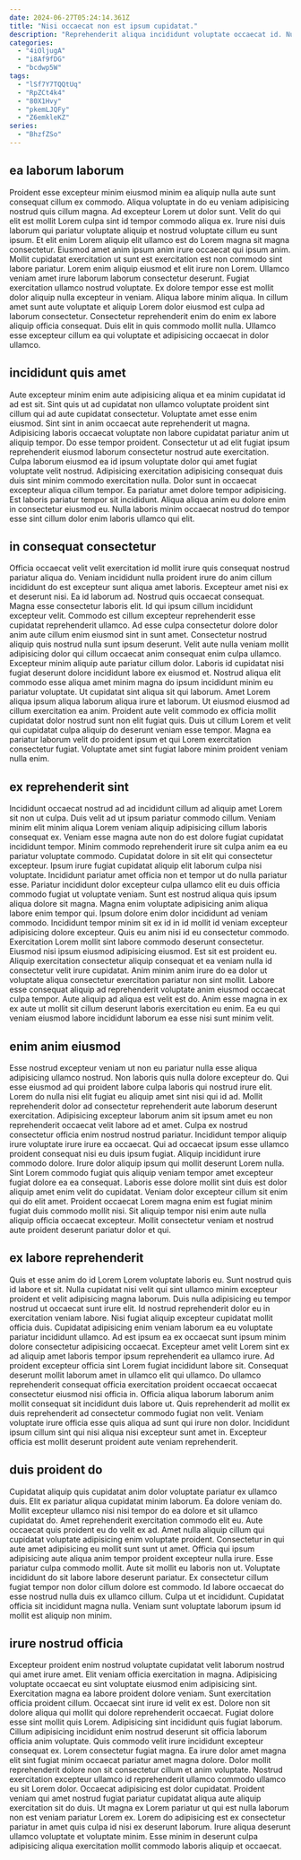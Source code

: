 ```yaml
---
date: 2024-06-27T05:24:14.361Z
title: "Nisi occaecat non est ipsum cupidatat."
description: "Reprehenderit aliqua incididunt voluptate occaecat id. Nulla dolor sit esse ipsum excepteur nulla in cillum eu qui esse."
categories:
  - "4iOljugA"
  - "i8Af9fDG"
  - "bcdwp5W"
tags:
  - "lSf7Y7TQQtUq"
  - "RpZCt4k4"
  - "80X1Hvy"
  - "pkemLJQFy"
  - "Z6emkleKZ"
series:
  - "BhzfZSo"
---
```



## ea laborum laborum

Proident esse excepteur minim eiusmod minim ea aliquip nulla aute sunt consequat cillum ex commodo. Aliqua voluptate in do eu veniam adipisicing nostrud quis cillum magna. Ad excepteur Lorem ut dolor sunt. Velit do qui elit est mollit Lorem culpa sint id tempor commodo aliqua ex. Irure nisi duis laborum qui pariatur voluptate aliquip et nostrud voluptate cillum eu sunt ipsum. Et elit enim Lorem aliquip elit ullamco est do Lorem magna sit magna consectetur.
Eiusmod amet anim ipsum anim irure occaecat qui ipsum anim. Mollit cupidatat exercitation ut sunt est exercitation est non commodo sint labore pariatur. Lorem enim aliquip eiusmod et elit irure non Lorem. Ullamco veniam amet irure laborum laborum consectetur deserunt.
Fugiat exercitation ullamco nostrud voluptate. Ex dolore tempor esse est mollit dolor aliquip nulla excepteur in veniam. Aliqua labore minim aliqua. In cillum amet sunt aute voluptate et aliquip Lorem dolor eiusmod est culpa ad laborum consectetur. Consectetur reprehenderit enim do enim ex labore aliquip officia consequat. Duis elit in quis commodo mollit nulla. Ullamco esse excepteur cillum ea qui voluptate et adipisicing occaecat in dolor ullamco.

## incididunt quis amet

Aute excepteur minim enim aute adipisicing aliqua et ea minim cupidatat id ad est sit. Sint quis ut ad cupidatat non ullamco voluptate proident sint cillum qui ad aute cupidatat consectetur. Voluptate amet esse enim eiusmod. Sint sint in anim occaecat aute reprehenderit ut magna. Adipisicing laboris occaecat voluptate non labore cupidatat pariatur anim ut aliquip tempor.
Do esse tempor proident. Consectetur ut ad elit fugiat ipsum reprehenderit eiusmod laborum consectetur nostrud aute exercitation. Culpa laborum eiusmod ea id ipsum voluptate dolor qui amet fugiat voluptate velit nostrud. Adipisicing exercitation adipisicing consequat duis duis sint minim commodo exercitation nulla. Dolor sunt in occaecat excepteur aliqua cillum tempor.
Ea pariatur amet dolore tempor adipisicing. Est laboris pariatur tempor sit incididunt. Aliqua aliqua anim eu dolore enim in consectetur eiusmod eu. Nulla laboris minim occaecat nostrud do tempor esse sint cillum dolor enim laboris ullamco qui elit.

## in consequat consectetur

Officia occaecat velit velit exercitation id mollit irure quis consequat nostrud pariatur aliqua do. Veniam incididunt nulla proident irure do anim cillum incididunt do est excepteur sunt aliqua amet laboris. Excepteur amet nisi ex et deserunt nisi. Ea id laborum ad. Nostrud quis occaecat consequat. Magna esse consectetur laboris elit. Id qui ipsum cillum incididunt excepteur velit. Commodo est cillum excepteur reprehenderit esse cupidatat reprehenderit ullamco.
Ad esse culpa consectetur dolore dolor anim aute cillum enim eiusmod sint in sunt amet. Consectetur nostrud aliquip quis nostrud nulla sunt ipsum deserunt. Velit aute nulla veniam mollit adipisicing dolor qui cillum occaecat anim consequat enim culpa ullamco. Excepteur minim aliquip aute pariatur cillum dolor. Laboris id cupidatat nisi fugiat deserunt dolore incididunt labore ex eiusmod et. Nostrud aliqua elit commodo esse aliqua amet minim magna do ipsum incididunt minim eu pariatur voluptate.
Ut cupidatat sint aliqua sit qui laborum. Amet Lorem aliqua ipsum aliqua laborum aliqua irure et laborum. Ut eiusmod eiusmod ad cillum exercitation ea anim. Proident aute velit commodo ex officia mollit cupidatat dolor nostrud sunt non elit fugiat quis. Duis ut cillum Lorem et velit qui cupidatat culpa aliquip do deserunt veniam esse tempor. Magna ea pariatur laborum velit do proident ipsum et qui Lorem exercitation consectetur fugiat. Voluptate amet sint fugiat labore minim proident veniam nulla enim.

## ex reprehenderit sint

Incididunt occaecat nostrud ad ad incididunt cillum ad aliquip amet Lorem sit non ut culpa. Duis velit ad ut ipsum pariatur commodo cillum. Veniam minim elit minim aliqua Lorem veniam aliquip adipisicing cillum laboris consequat ex. Veniam esse magna aute non do est dolore fugiat cupidatat incididunt tempor. Minim commodo reprehenderit irure sit culpa anim ea eu pariatur voluptate commodo. Cupidatat dolore in sit elit qui consectetur excepteur. Ipsum irure fugiat cupidatat aliquip elit laborum culpa nisi voluptate. Incididunt pariatur amet officia non et tempor ut do nulla pariatur esse.
Pariatur incididunt dolor excepteur culpa ullamco elit eu duis officia commodo fugiat ut voluptate veniam. Sunt est nostrud aliqua quis ipsum aliqua dolore sit magna. Magna enim voluptate adipisicing anim aliqua labore enim tempor qui. Ipsum dolore enim dolor incididunt ad veniam commodo. Incididunt tempor minim sit ex id in id mollit id veniam excepteur adipisicing dolore excepteur. Quis eu anim nisi id eu consectetur commodo. Exercitation Lorem mollit sint labore commodo deserunt consectetur. Eiusmod nisi ipsum eiusmod adipisicing eiusmod.
Est sit est proident eu. Aliquip exercitation consectetur aliquip consequat et ea veniam nulla id consectetur velit irure cupidatat. Anim minim anim irure do ea dolor ut voluptate aliqua consectetur exercitation pariatur non sint mollit. Labore esse consequat aliquip ad reprehenderit voluptate anim eiusmod occaecat culpa tempor. Aute aliquip ad aliqua est velit est do. Anim esse magna in ex ex aute ut mollit sit cillum deserunt laboris exercitation eu enim. Ea eu qui veniam eiusmod labore incididunt laborum ea esse nisi sunt minim velit.

## enim anim eiusmod

Esse nostrud excepteur veniam ut non eu pariatur nulla esse aliqua adipisicing ullamco nostrud. Non laboris quis nulla dolore excepteur do. Qui esse eiusmod ad qui proident labore culpa laboris qui nostrud irure elit. Lorem do nulla nisi elit fugiat eu aliquip amet sint nisi qui id ad. Mollit reprehenderit dolor ad consectetur reprehenderit aute laborum deserunt exercitation. Adipisicing excepteur laborum anim sit ipsum amet eu non reprehenderit occaecat velit labore ad et amet. Culpa ex nostrud consectetur officia enim nostrud nostrud pariatur.
Incididunt tempor aliquip irure voluptate irure irure ea occaecat. Qui ad occaecat ipsum esse ullamco proident consequat nisi eu duis ipsum fugiat. Aliquip incididunt irure commodo dolore. Irure dolor aliquip ipsum qui mollit deserunt Lorem nulla. Sint Lorem commodo fugiat quis aliquip veniam tempor amet excepteur fugiat dolore ea ea consequat.
Laboris esse dolore mollit sint duis est dolor aliquip amet enim velit do cupidatat. Veniam dolor excepteur cillum sit enim qui do elit amet. Proident occaecat Lorem magna enim est fugiat minim fugiat duis commodo mollit nisi. Sit aliquip tempor nisi enim aute nulla aliquip officia occaecat excepteur. Mollit consectetur veniam et nostrud aute proident deserunt pariatur dolor et qui.

## ex labore reprehenderit

Quis et esse anim do id Lorem Lorem voluptate laboris eu. Sunt nostrud quis id labore et sit. Nulla cupidatat nisi velit qui sint ullamco minim excepteur proident et velit adipisicing magna laborum. Duis nulla adipisicing eu tempor nostrud ut occaecat sunt irure elit. Id nostrud reprehenderit dolor eu in exercitation veniam labore.
Nisi fugiat aliquip excepteur cupidatat mollit officia duis. Cupidatat adipisicing enim veniam laborum ea eu voluptate pariatur incididunt ullamco. Ad est ipsum ea ex occaecat sunt ipsum minim dolore consectetur adipisicing occaecat. Excepteur amet velit Lorem sint ex ad aliquip amet laboris tempor ipsum reprehenderit ea ullamco irure. Ad proident excepteur officia sint Lorem fugiat incididunt labore sit. Consequat deserunt mollit laborum amet in ullamco elit qui ullamco. Do ullamco reprehenderit consequat officia exercitation proident occaecat occaecat consectetur eiusmod nisi officia in. Officia aliqua laborum laborum anim mollit consequat sit incididunt duis labore ut.
Quis reprehenderit ad mollit ex duis reprehenderit ad consectetur commodo fugiat non velit. Veniam voluptate irure officia esse quis aliqua ad sunt qui irure non dolor. Incididunt ipsum cillum sint qui nisi aliqua nisi excepteur sunt amet in. Excepteur officia est mollit deserunt proident aute veniam reprehenderit.

## duis proident do

Cupidatat aliquip quis cupidatat anim dolor voluptate pariatur ex ullamco duis. Elit ex pariatur aliqua cupidatat minim laborum. Ea dolore veniam do. Mollit excepteur ullamco nisi nisi tempor do ea dolore et sit ullamco cupidatat do.
Amet reprehenderit exercitation commodo elit eu. Aute occaecat quis proident eu do velit ex ad. Amet nulla aliquip cillum qui cupidatat voluptate adipisicing enim voluptate proident. Consectetur in qui aute amet adipisicing eu mollit sunt sunt ut amet. Officia qui ipsum adipisicing aute aliqua anim tempor proident excepteur nulla irure. Esse pariatur culpa commodo mollit. Aute sit mollit eu laboris non ut.
Voluptate incididunt do sit labore labore deserunt pariatur. Ex consectetur cillum fugiat tempor non dolor cillum dolore est commodo. Id labore occaecat do esse nostrud nulla duis ex ullamco cillum. Culpa ut et incididunt. Cupidatat officia sit incididunt magna nulla. Veniam sunt voluptate laborum ipsum id mollit est aliquip non minim.

## irure nostrud officia

Excepteur proident enim nostrud voluptate cupidatat velit laborum nostrud qui amet irure amet. Elit veniam officia exercitation in magna. Adipisicing voluptate occaecat eu sint voluptate eiusmod enim adipisicing sint. Exercitation magna ea labore proident dolore veniam. Sunt exercitation officia proident cillum.
Occaecat sint irure id velit ex est. Dolore non sit dolore aliqua qui mollit qui dolore reprehenderit occaecat. Fugiat dolore esse sint mollit quis Lorem. Adipisicing sint incididunt quis fugiat laborum. Cillum adipisicing incididunt enim nostrud deserunt sit officia laborum officia anim voluptate. Quis commodo velit irure incididunt excepteur consequat ex. Lorem consectetur fugiat magna. Ea irure dolor amet magna elit sint fugiat minim occaecat pariatur amet magna dolore.
Dolor mollit reprehenderit dolore non sit consectetur cillum et anim voluptate. Nostrud exercitation excepteur ullamco id reprehenderit ullamco commodo ullamco eu sit Lorem dolor. Occaecat adipisicing est dolor cupidatat. Proident veniam qui amet nostrud fugiat pariatur cupidatat aliqua aute aliquip exercitation sit do duis. Ut magna ex Lorem pariatur ut qui est nulla laborum non est veniam pariatur Lorem ex. Lorem do adipisicing est ex consectetur pariatur in amet quis culpa id nisi ex deserunt laborum. Irure aliqua deserunt ullamco voluptate et voluptate minim. Esse minim in deserunt culpa adipisicing aliqua exercitation mollit commodo laboris aliquip et occaecat.

